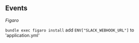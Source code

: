 ## Events

*Figaro*

`bundle exec figaro install`
add `ENV["SLACK_WEBHOOK_URL"]` to 'application.yml'
